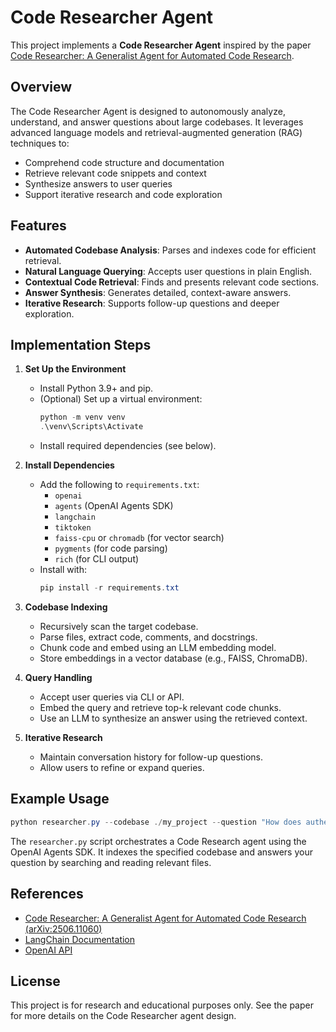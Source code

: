 # Code Researcher Agent

This project implements a **Code Researcher Agent** inspired by the paper [Code Researcher: A Generalist Agent for Automated Code Research](https://arxiv.org/abs/2506.11060).

## Overview

The Code Researcher Agent is designed to autonomously analyze, understand, and answer questions about large codebases. It leverages advanced language models and retrieval-augmented generation (RAG) techniques to:
- Comprehend code structure and documentation
- Retrieve relevant code snippets and context
- Synthesize answers to user queries
- Support iterative research and code exploration

## Features
- **Automated Codebase Analysis**: Parses and indexes code for efficient retrieval.
- **Natural Language Querying**: Accepts user questions in plain English.
- **Contextual Code Retrieval**: Finds and presents relevant code sections.
- **Answer Synthesis**: Generates detailed, context-aware answers.
- **Iterative Research**: Supports follow-up questions and deeper exploration.

## Implementation Steps

1. **Set Up the Environment**
   - Install Python 3.9+ and pip.
   - (Optional) Set up a virtual environment:
     ```powershell
     python -m venv venv
     .\venv\Scripts\Activate
     ```
   - Install required dependencies (see below).

2. **Install Dependencies**
   - Add the following to `requirements.txt`:
     - `openai`
     - `agents` (OpenAI Agents SDK)
     - `langchain`
     - `tiktoken`
     - `faiss-cpu` or `chromadb` (for vector search)
     - `pygments` (for code parsing)
     - `rich` (for CLI output)
   - Install with:
     ```powershell
     pip install -r requirements.txt
     ```

3. **Codebase Indexing**
   - Recursively scan the target codebase.
   - Parse files, extract code, comments, and docstrings.
   - Chunk code and embed using an LLM embedding model.
   - Store embeddings in a vector database (e.g., FAISS, ChromaDB).

4. **Query Handling**
   - Accept user queries via CLI or API.
   - Embed the query and retrieve top-k relevant code chunks.
   - Use an LLM to synthesize an answer using the retrieved context.

5. **Iterative Research**
   - Maintain conversation history for follow-up questions.
   - Allow users to refine or expand queries.

## Example Usage

```powershell
python researcher.py --codebase ./my_project --question "How does authentication work?"
```
The `researcher.py` script orchestrates a Code Research agent using the OpenAI
Agents SDK. It indexes the specified codebase and answers your question by
searching and reading relevant files.

## References
- [Code Researcher: A Generalist Agent for Automated Code Research (arXiv:2506.11060)](https://arxiv.org/abs/2506.11060)
- [LangChain Documentation](https://python.langchain.com/)
- [OpenAI API](https://platform.openai.com/docs/api-reference)

## License
This project is for research and educational purposes only. See the paper for more details on the Code Researcher agent design.
